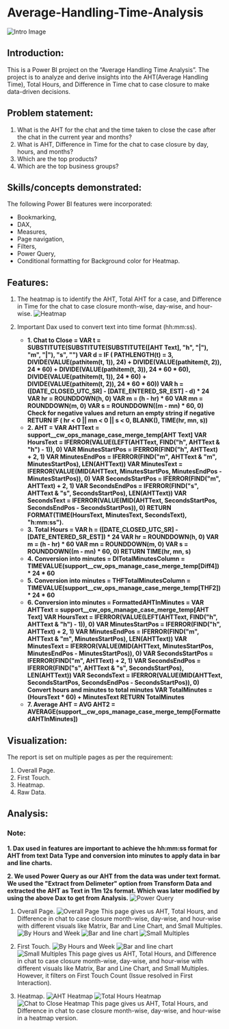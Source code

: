 # Average-Handling-Time-Analysis

![Intro Image](https://github.com/saud968/Average-Handling-Time-Analysis/blob/main/Intro%20Page.png)

## Introduction:
This is a Power BI project on the “Average Handling Time Analysis”. The
project is to analyze and derive insights into the AHT(Average Handling Time), Total Hours, and Difference in Time chat to case closure to make data-driven decisions.

## Problem statement:
1. What is the AHT for the chat and the time taken to close the case after the chat in the current year and months?
2. What is AHT, Difference in Time for the chat to case closure  by day, hours, and months?
3. Which are the top products?
4. Which are the top business groups?

## Skills/concepts demonstrated:
The following Power BI features were incorporated:
-	Bookmarking, 
-	DAX, 
-	Measures, 
-	Page navigation, 
-	Filters,
-	Power Query,
-	Conditional formatting for Background color for Heatmap.

## Features:
1. The heatmap is to identify the AHT, Total AHT for a case, and Difference in Time for the chat to case closure  month-wise, day-wise, and hour-wise.
   ![Heatmap](https://github.com/saud968/Average-Handling-Time-Analysis/blob/main/Heatmap%20-%20AHT.png)

2. Important Dax used to convert text into time format (hh:mm:ss).
   - **1. Chat to Close = 
VAR t = SUBSTITUTE(SUBSTITUTE(SUBSTITUTE([AHT Text], "h", "|"), "m", "|"), "s", "")
VAR d = IF (
        PATHLENGTH(t) = 3,
        DIVIDE(VALUE(pathitem(t, 1)), 24)
            + DIVIDE(VALUE(pathitem(t, 2)), 24 * 60)
            + DIVIDE(VALUE(pathitem(t, 3)), 24 * 60 * 60),
        DIVIDE(VALUE(pathitem(t, 1)), 24 * 60)
            + DIVIDE(VALUE(pathitem(t, 2)), 24 * 60 * 60))
VAR h = ([DATE_CLOSED_UTC_SR] - [DATE_ENTERED_SR_EST] - d) * 24
VAR hr = ROUNDDOWN(h, 0)
VAR m = (h - hr) * 60
VAR mn = ROUNDDOWN(m, 0)
VAR s = ROUNDDOWN((m - mn) * 60, 0) Check for negative values and return an empty string if negative
RETURN
    IF (
        hr < 0 || mn < 0 || s < 0,
        BLANK(),
        TIME(hr, mn, s))**
   - **2. AHT = VAR AHTText = support__cw_ops_manage_case_merge_temp[AHT Text] VAR HoursText = IFERROR(VALUE(LEFT(AHTText, FIND("h", AHTText & "h") - 1)), 0) VAR MinutesStartPos = IFERROR(FIND("h", AHTText) + 2, 1) VAR MinutesEndPos = IFERROR(FIND("m", AHTText & "m", MinutesStartPos), LEN(AHTText)) VAR MinutesText = IFERROR(VALUE(MID(AHTText, MinutesStartPos, MinutesEndPos - MinutesStartPos)), 0) VAR SecondsStartPos = IFERROR(FIND("m", AHTText) + 2, 1) VAR SecondsEndPos = IFERROR(FIND("s", AHTText & "s", SecondsStartPos), LEN(AHTText)) 
VAR SecondsText = IFERROR(VALUE(MID(AHTText, SecondsStartPos, SecondsEndPos - SecondsStartPos)), 0) RETURN FORMAT(TIME(HoursText, MinutesText, SecondsText), "h:mm:ss").**
   - **3. Total Hours = VAR h = ([DATE_CLOSED_UTC_SR] - [DATE_ENTERED_SR_EST]) * 24 VAR hr = ROUNDDOWN(h, 0) VAR m = (h - hr) * 60 VAR mn = ROUNDDOWN(m, 0) VAR s = ROUNDDOWN((m - mn) * 60, 0) RETURN TIME(hr, mn, s)**
   - **4. Conversion into minutes = DITotalMinutesColumn = TIMEVALUE(support__cw_ops_manage_case_merge_temp[Diff4]) * 24 * 60**
   - **5. Conversion into minutes = THFTotalMinutesColumn = TIMEVALUE(support__cw_ops_manage_case_merge_temp[THF2]) * 24 * 60**
   - **6. Conversion into minutes = FormattedAHTInMinutes = VAR AHTText = support__cw_ops_manage_case_merge_temp[AHT Text] VAR HoursText = IFERROR(VALUE(LEFT(AHTText, FIND("h", AHTText & "h") - 1)), 0) VAR MinutesStartPos = IFERROR(FIND("h", AHTText) + 2, 1) VAR MinutesEndPos = IFERROR(FIND("m", AHTText & "m", MinutesStartPos), LEN(AHTText)) VAR MinutesText = IFERROR(VALUE(MID(AHTText, MinutesStartPos, MinutesEndPos - MinutesStartPos)), 0) VAR SecondsStartPos = IFERROR(FIND("m", AHTText) + 2, 1) VAR SecondsEndPos = IFERROR(FIND("s", AHTText & "s", SecondsStartPos), LEN(AHTText)) VAR SecondsText = IFERROR(VALUE(MID(AHTText, SecondsStartPos, SecondsEndPos - SecondsStartPos)), 0) Convert hours and minutes to total minutes VAR TotalMinutes = (HoursText * 60) + MinutesText RETURN TotalMinutes**
   - **7. Average AHT = AVG AHT2 = AVERAGE(support__cw_ops_manage_case_merge_temp[FormattedAHTInMinutes])**

## Visualization:
The report is set on multiple pages as per the requirement:
1.	Overall Page.
2.	First Touch. 
3.	Heatmap.
4.	Raw Data.

## Analysis:

### Note: 
**1. Dax used in features are important to achieve the hh:mm:ss format for AHT from text Data Type and conversion into minutes to apply data in bar and line charts.**

**2. We used Power Query as our AHT from the data was under text format. We used the "Extract from Delimeter" option from Transform Data and extracted the AHT as Text in 11m 12s format. Which was later modified by using the above Dax to get from Analysis.**
![Power Query](https://github.com/saud968/Average-Handling-Time-Analysis/blob/main/Power%20Query.png)

1. Overall Page.
![Overall Page](https://github.com/saud968/Average-Handling-Time-Analysis/blob/main/Intro%20Page.png)
This page gives us AHT, Total Hours, and Difference in chat to case closure month-wise, day-wise, and hour-wise with different visuals like Matrix, Bar and Line Chart, and Small Multiples. 
![By Hours and Week](https://github.com/saud968/Average-Handling-Time-Analysis/blob/main/Overall%20Page%20-%201%20(Days%2C%20Months%2C%20and%20Hours).png)
![Bar and line chart](https://github.com/saud968/Average-Handling-Time-Analysis/blob/main/Overall%20Page%20-%202%20(Bar%20and%20Line%20Chart).png)
![Small Multiples](https://github.com/saud968/Average-Handling-Time-Analysis/blob/main/Overall%20Page%20-%203%20(Bar%20and%20Line%20Chart%20with%20Small%20Multiples).png)

2. First Touch.
![By Hours and Week](https://github.com/saud968/Average-Handling-Time-Analysis/blob/main/Overall%20Page%20-%201%20(Days%2C%20Months%2C%20and%20Hours).png)
![Bar and line chart](https://github.com/saud968/Average-Handling-Time-Analysis/blob/main/Overall%20Page%20-%202%20(Bar%20and%20Line%20Chart).png)
![Small Multiples](https://github.com/saud968/Average-Handling-Time-Analysis/blob/main/Overall%20Page%20-%203%20(Bar%20and%20Line%20Chart%20with%20Small%20Multiples).png)
This page gives us AHT, Total Hours, and Difference in chat to case closure month-wise, day-wise, and hour-wise with different visuals like Matrix, Bar and Line Chart, and Small Multiples. However, it filters on First Touch Count (Issue resolved in First Interaction).

3. Heatmap.
![AHT Heatmap](https://github.com/saud968/Average-Handling-Time-Analysis/blob/main/Heatmap%20-%20AHT.png)
![Total Hours Heatmap](https://github.com/saud968/Average-Handling-Time-Analysis/blob/main/Heatmap%20-%20Total%20Hours.png)
![Chat to Close Heatmap](https://github.com/saud968/Average-Handling-Time-Analysis/blob/main/Heatmap%20-%20Chat%20to%20Close.png)
This page gives us AHT, Total Hours, and Difference in chat to case closure month-wise, day-wise, and hour-wise in a heatmap version. 


